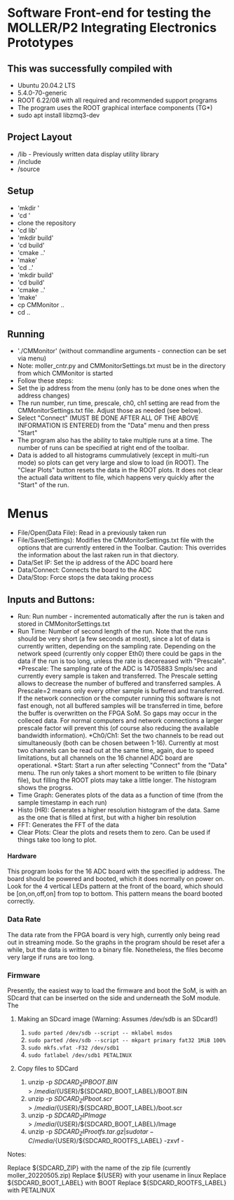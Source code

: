 # Software Front-end for testing the MOLLER/P2 Integrating Electronics Prototypes 

## This was successfully compiled with

* Ubuntu 20.04.2 LTS
* 5.4.0-70-generic
* ROOT 6.22/08 with all required and recommended support programs
* The program uses the ROOT graphical interface components (TG*)
* sudo apt install libzmq3-dev

## Project Layout

* /lib - Previously written data display utility library
* /include
* /source

## Setup

* 'mkdir <some directory>'
* 'cd <some directory>'
* clone the repository
* 'cd lib'
* 'mkdir build'
* 'cd build'
* 'cmake ..'
* 'make'
* 'cd ..'
* 'mkdir build'
* 'cd build'
* 'cmake ..'
* 'make'
* cp CMMonitor ..
* cd ..


## Running

* './CMMonitor' (without commandline arguments - connection can be set via menu)
* Note: moller_cntr.py and CMMonitorSettings.txt must be in the directory from which CMMonitor is started
* Follow these steps:
* Set the ip address from the menu (only has to be done ones when the address changes)
* The run number, run time, prescale, ch0, ch1 setting are read from the CMMonitorSettings.txt file. Adjust those as needed (see below).
* Select "Connect" (MUST BE DONE AFTER ALL OF THE ABOVE INFORMATION IS ENTERED) from the "Data" menu and then press "Start"
* The program also has the ability to take multiple runs at a time. The number of runs can be specified at right end of the toolbar.
* Data is added to all histograms cummulatively (except in multi-run mode) so plots can get very large and slow to load (in ROOT). The "Clear Plots" button resets the data in the ROOT plots. It does not clear the actuall data writtent to file, which happens very quickly after the "Start" of the run.

# Menus

* File/Open(Data File): Read in a previously taken run
* File/Save(Settings): Modifies the CMMonitorSettings.txt file with the options that are currently entered in the Toolbar. Caution: This overrides the information about the last raken run in that diectory.
* Data/Set IP: Set the ip address of the ADC board here
* Data/Connect: Connects the board to the ADC
* Data/Stop: Force stops the data taking process

## Inputs and Buttons:

* Run: Run number - incremented automatically after the run is taken and stored in CMMonitorSettings.txt
* Run Time: Number of second length of the run. Note that the runs should be very short (a few seconds at most), since a lot of data is currently written, depending on the sampling rate. Depending on the network speed (currently only copper Eth0) there could be gaps in the data if the run is too long, unless the rate is decereased with "Prescale".
*Prescale: The sampling rate of the ADC is 14705883 Smpls/sec and currently every sample is taken and transferred. The Prescale setting allows to decrease the number of buffered and transferred samples. A Prescale=2 means only every other sample is buffered and transferred. If the network connection or the computer running this software is not fast enough, not all buffered samples will be transferred in time, before the buffer is overwritten on the FPGA SoM. So gaps may occur in the colleced data. For normal computers and network connections a larger prescale factor will prevent this (of course also reducing the available bandwidth information).
*Ch0/Ch1: Set the two channels to be read out simultaneously (both can be chosen between 1-16). Currently at most two channels can be read out at the same time, again, due to speed limitations, but all channels on the 16 channel ADC board are operational.
*Start: Start a run after selecting "Connect" from the "Data" menu. The run only takes a short moment to be written to file (binary file), but filling the ROOT plots may take a little longer. The histogram shows the progrss.
* Time Graph: Generates plots of the data as a function of time (from the sample timestamp in each run)
* Histo (HR): Generates a higher resolution histogram of the data. Same as the one that is filled at first, but with a higher bin resolution
* FFT: Generates the FFT of the data
* Clear Plots: Clear the plots and resets them to zero. Can be used if things take too long to plot.


#### Hardware

This program looks for the 16 ADC board with the specified ip address. The board should be powered and booted, which
it does normally on power on. Look for the 4 vertical LEDs pattern at the front of the board, which
should be [on,on,off,on] from top to bottom. This pattern means the board booted correctly.

### Data Rate

The data rate from the FPGA board is very high, currently only being read out in streaming mode.
So the graphs in the program should be reset afer a while, but the data is written to a binary file. Nonetheless,
the files become very large if runs are too long.

### Firmware

Presently, the easiest way to load the firmware and boot the SoM, is with an SDcard that can be inserted on the side and underneath the SoM module.
The 

1. Making an SDcard image (Warning: Assumes /dev/sdb is an SDcard!)

   1. `sudo parted /dev/sdb --script -- mklabel msdos`
   2. `sudo parted /dev/sdb --script -- mkpart primary fat32 1MiB 100%`
   3. `sudo mkfs.vfat -F32 /dev/sdb1`
   4. `sudo fatlabel /dev/sdb1 PETALINUX`

2. Copy files to SDCard
   1. unzip -p ${SDCARD_ZIP} BOOT.BIN >/media/${USER}/${SDCARD_BOOT_LABEL}/BOOT.BIN
   2. unzip -p ${SDCARD_ZIP} boot.scr >/media/${USER}/${SDCARD_BOOT_LABEL}/boot.scr
   3. unzip -p ${SDCARD_ZIP} Image >/media/${USER}/${SDCARD_BOOT_LABEL}/Image
   4. unzip -p ${SDCARD_ZIP} rootfs.tar.gz | sudo tar -C /media/${USER}/${SDCARD_ROOTFS_LABEL} -zxvf -
   
Notes:

   Replace ${SDCARD_ZIP} with the name of the zip file (currently moller_20220505.zip)
   Replace ${USER} with your usename in linux
   Replace ${SDCARD_BOOT_LABEL} with BOOT
   Replace ${SDCARD_ROOTFS_LABEL} with PETALINUX

